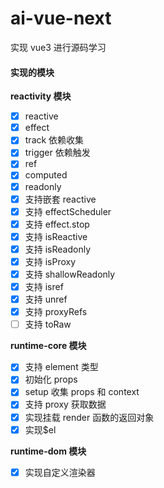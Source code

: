 # ai-vue-next

实现 vue3 进行源码学习

#### 实现的模块

**reactivity 模块**

- [x] reactive
- [x] effect
- [x] track 依赖收集
- [x] trigger 依赖触发
- [x] ref
- [x] computed
- [x] readonly
- [x] 支持嵌套 reactive
- [x] 支持 effectScheduler
- [x] 支持 effect.stop
- [x] 支持 isReactive
- [x] 支持 isReadonly
- [x] 支持 isProxy
- [x] 支持 shallowReadonly
- [x] 支持 isref
- [x] 支持 unref
- [x] 支持 proxyRefs
- [ ] 支持 toRaw

**runtime-core 模块**

- [x] 支持 element 类型
- [x] 初始化 props
- [x] setup 收集 props 和 context
- [x] 支持 proxy 获取数据
- [x] 实现挂载 render 函数的返回对象
- [x] 实现$el

**runtime-dom 模块**

- [x] 实现自定义渲染器

